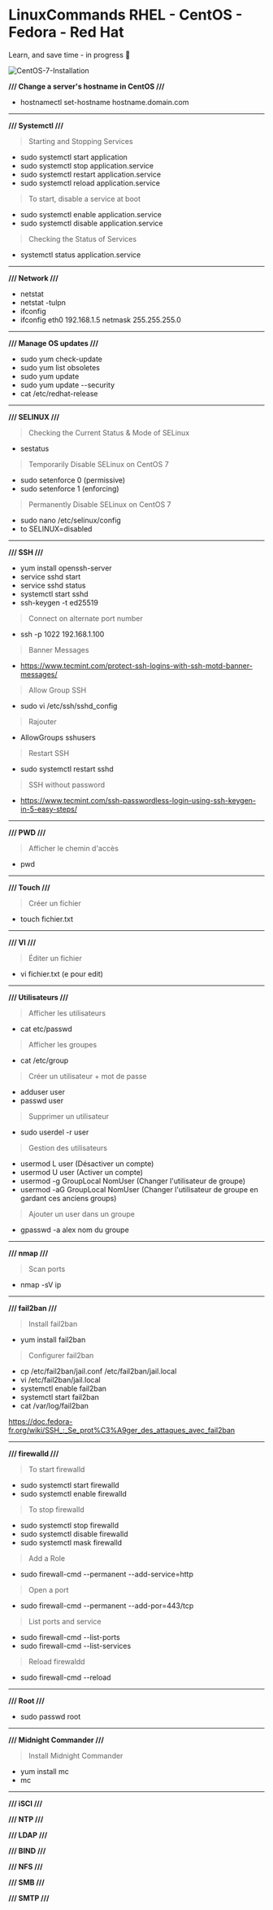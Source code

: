 # LinuxCommands RHEL - CentOS - Fedora - Red Hat
 Learn, and save time - in progress 👋

![CentOS-7-Installation](https://user-images.githubusercontent.com/22911613/58729303-5b117480-83e9-11e9-911a-6bf78fecef2c.jpeg)

**/// Change a server's hostname in CentOS ///**

- hostnamectl set-hostname hostname.domain.com


-----------------------------------------------------------

**/// Systemctl ///**

> Starting and Stopping Services

- sudo systemctl start application
- sudo systemctl stop application.service
- sudo systemctl restart application.service
- sudo systemctl reload application.service

> To start, disable a service at boot

- sudo systemctl enable application.service
- sudo systemctl disable application.service

> Checking the Status of Services

- systemctl status application.service

-----------------------------------------------------------

**/// Network ///**

- netstat
- netstat -tulpn
- ifconfig
- ifconfig eth0 192.168.1.5 netmask 255.255.255.0

-----------------------------------------------------------

**/// Manage OS updates ///**

- sudo yum check-update
- sudo yum list obsoletes
- sudo yum update
- sudo yum update --security
- cat /etc/redhat-release

-----------------------------------------------------------


**/// SELINUX ///**

> Checking the Current Status & Mode of SELinux

- sestatus

> Temporarily Disable SELinux on CentOS 7

- sudo setenforce 0 (permissive)
- sudo setenforce 1 (enforcing)

> Permanently Disable SELinux on CentOS 7

- sudo nano /etc/selinux/config
- to SELINUX=disabled

-----------------------------------------------------------

**/// SSH ///**

- yum install openssh-server
- service sshd start
- service sshd status
- systemctl start sshd
- ssh-keygen -t ed25519

> Connect on alternate port number

- ssh -p 1022 192.168.1.100

> Banner Messages

- https://www.tecmint.com/protect-ssh-logins-with-ssh-motd-banner-messages/


> Allow Group SSH

- sudo vi /etc/ssh/sshd_config

> Rajouter 

- AllowGroups sshusers

> Restart SSH

- sudo systemctl restart sshd

> SSH without password

- https://www.tecmint.com/ssh-passwordless-login-using-ssh-keygen-in-5-easy-steps/

-----------------------------------------------------------

**/// PWD ///**

> Afficher le chemin d'accès

- pwd

-----------------------------------------------------------

**/// Touch ///**

> Créer un fichier

- touch fichier.txt

-----------------------------------------------------------

**/// VI ///**

> Éditer un fichier

- vi fichier.txt (e pour edit)

-----------------------------------------------------------

**/// Utilisateurs ///**

> Afficher les utilisateurs

- cat etc/passwd

> Afficher les groupes

- cat /etc/group


> Créer un utilisateur + mot de passe

- adduser user
- passwd user

>  Supprimer un utilisateur

- sudo userdel -r user

> Gestion des utilisateurs

- usermod L user (Désactiver un compte)
- usermod U user (Activer un compte)
- usermod -g GroupLocal NomUser (Changer l'utilisateur de groupe)
- usermod -aG GroupLocal NomUser (Changer l'utilisateur de groupe en gardant ces anciens groups)

> Ajouter un user dans un groupe

- gpasswd -a alex nom du groupe

-----------------------------------------------------------

**/// nmap ///**

> Scan ports

- nmap -sV ip

-----------------------------------------------------------

**/// fail2ban ///**

> Install fail2ban

- yum install fail2ban

> Configurer fail2ban

- cp /etc/fail2ban/jail.conf /etc/fail2ban/jail.local
- vi /etc/fail2ban/jail.local
- systemctl enable fail2ban
- systemctl start fail2ban
- cat /var/log/fail2ban

https://doc.fedora-fr.org/wiki/SSH_:_Se_prot%C3%A9ger_des_attaques_avec_fail2ban

-----------------------------------------------------------

**/// firewalld ///**

> To start firewalld

- sudo systemctl start firewalld
- sudo systemctl enable firewalld

> To stop firewalld

- sudo systemctl stop firewalld
- sudo systemctl disable firewalld
- sudo systemctl mask firewalld

> Add a Role

- sudo firewall-cmd --permanent --add-service=http

> Open a port

- sudo firewall-cmd --permanent --add-por=443/tcp

> List ports and service

- sudo firewall-cmd --list-ports
- sudo firewall-cmd --list-services

> Reload firewaldd

- sudo firewall-cmd --reload

-----------------------------------------------------------

**/// Root ///**

- sudo passwd root

-----------------------------------------------------------

**/// Midnight Commander ///**

> Install Midnight Commander

- yum install mc
- mc

-----------------------------------------------------------

**/// iSCI ///**

**/// NTP ///**

**/// LDAP ///**

**/// BIND ///**

**/// NFS ///**

**/// SMB ///**

**/// SMTP ///**




